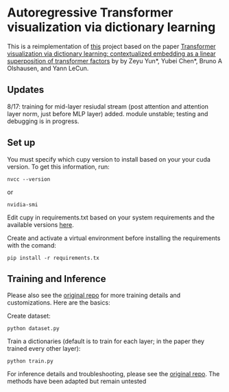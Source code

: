 # Autoregressive Transformer visualization via dictionary learning 

This is a reimplementation of [this](https://github.com/zeyuyun1/TransformerVis/blob/main/readme.md) project based on the paper [Transformer visualization via dictionary learning: contextualized embedding as a linear superposition of transformer factors](https://arxiv.org/pdf/2103.15949.pdf) by by Zeyu Yun*, Yubei Chen*, Bruno A Olshausen, and Yann LeCun.

## Updates

8/17: training for mid-layer resiudal stream (post attention and attention layer norm, just before MLP layer) added. module unstable; testing and debugging is in progress.

 ## Set up

You must specify which cupy version to install based on your your cuda version. To get this information, run: 

```
nvcc --version
```
or 

```
nvidia-smi
```

Edit cupy in requirements.txt based on your system requirements and the available versions [here](https://pypi.org/project/cupy/).

Create and activate a virtual environment before installing the requirements with the comand:

```
pip install -r requirements.tx
```



 ## Training and Inference
 
 Please also see the [original repo](https://github.com/zeyuyun1/TransformerVis/blob/main/readme.md) for more training details and customizations. Here are the basics:

 Create dataset:

 ```
 python dataset.py
 ```

 Train a dictionaries (default is to train for each layer; in the paper they trained every other layer):

 ```
 python train.py
 ```

 For inference details and troubleshooting, please see the [original repo](https://github.com/zeyuyun1/TransformerVis/blob/main/readme.md). The methods have been adapted but remain untested